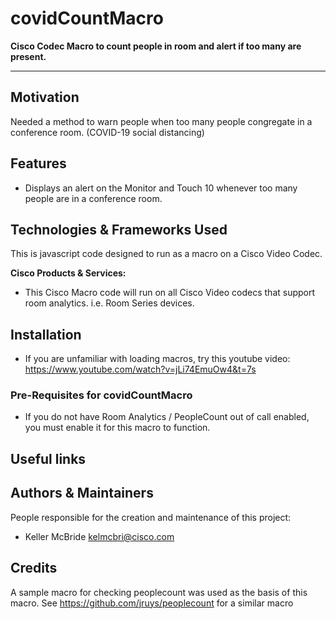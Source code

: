 # covidCountMacro
**Cisco Codec Macro to count people in room and alert if too many are present.**


---

## Motivation

Needed a method to warn people when too many people congregate in a conference room. (COVID-19 social distancing)

## Features

- Displays an alert on the Monitor and Touch 10 whenever too many people are in a conference room.


## Technologies & Frameworks Used

This is javascript code designed to run as a macro on a Cisco Video Codec.


**Cisco Products & Services:**

- This Cisco Macro code will run on all Cisco Video codecs that support room analytics. i.e. Room Series devices.

## Installation
- If you are unfamiliar with loading macros, try this youtube video: https://www.youtube.com/watch?v=jLi74EmuOw4&t=7s


### Pre-Requisites for covidCountMacro ###
- If you do not have Room Analytics / PeopleCount out of call enabled, you must enable it for this macro to function.

## Useful links



## Authors & Maintainers

People responsible for the creation and maintenance of this project:

- Keller McBride <kelmcbri@cisco.com>



## Credits

A sample macro for checking peoplecount was used as the basis of this macro.
See https://github.com/jruys/peoplecount for a similar macro
